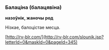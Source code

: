 ### Балаціна (балацявіна)
**назоўнік, жаночы род**

Нізкае, балоцістае месца.

<a rel="author">[http://rv-blr.com/](http://rv-blr.com/slounik.jsp?letterId=0&maskId=0&pageId=345)</a>
